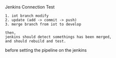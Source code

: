 Jenkins Connection Test 
```
1. iot branch modify 
2. update (add -> commit -> push)
3. merge branch from iot to develop

then,
jenkins should detect somethings has been merged,
and should rebuild and test.
```

before setting the pipeline on the jenkins
 
